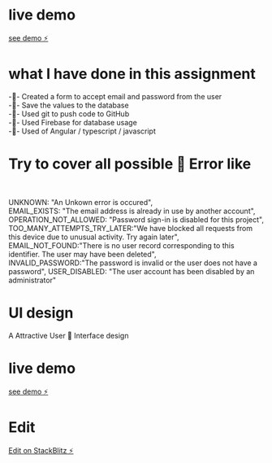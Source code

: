 # live demo
[see demo ⚡️](https://angular-bootstrap-include-j7pyfr.stackblitz.io/)

# what I have done in this assignment 
-🔭- Created a form to accept email and password from the user<br>
-🔭- Save the values to the database<br>
-🔭- Used git to push code to GitHub<br>
-🔭- Used Firebase for database usage<br>
-🔭- Used of Angular / typescript / javascript<br>


# Try to cover all possible 🙆 Error like

<br>

UNKNOWN: "An Unkown error  is occured",<br>
EMAIL_EXISTS: "The email address is already in use by another account",<br>
OPERATION_NOT_ALLOWED: "Password sign-in is disabled for this project",<br>
TOO_MANY_ATTEMPTS_TRY_LATER:"We have blocked all requests from this device due to unusual activity. Try again later",<br>
EMAIL_NOT_FOUND:"There is no user record corresponding to this identifier. The user may have been deleted",<br>
INVALID_PASSWORD:"The password is invalid or the user does not have a password",
USER_DISABLED: "The user account has been disabled by an administrator"<br>

# UI design
A Attractive User 👤 Interface design




#  live demo 
[see demo ⚡️](https://angular-bootstrap-include-j7pyfr.stackblitz.io/)

# Edit

[Edit on StackBlitz ⚡️](https://stackblitz.com/edit/angular-bootstrap-include-j7pyfr)
